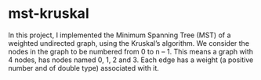 # mst-kruskal
In this project, I implemented the Minimum Spanning Tree (MST) of a weighted undirected graph, using
the Kruskal’s algorithm. We consider the nodes in the graph to be numbered from 0 to n – 1. This means
a graph with 4 nodes, has nodes named 0, 1, 2 and 3. Each edge has a weight (a positive number and of
double type) associated with it.
